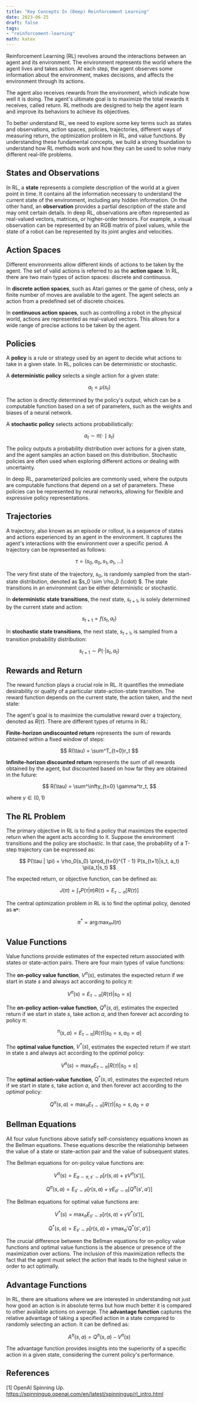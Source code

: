 ```yaml
---
title: "Key Concepts In (Deep) Reinforcement Learning"
date: 2023-06-25
draft: false
tags: 
- "reinforcement-learning"
math: katex
---
```


Reinforcement Learning (RL) revolves around the interactions between an agent and its environment. The environment represents the world where the agent lives and takes action. At each step, the agent observes some information about the environment, makes decisions, and affects the environment through its actions.

The agent also receives rewards from the environment, which indicate how well it is doing. The agent's ultimate goal is to maximize the total rewards it receives, called return. RL methods are designed to help the agent learn and improve its behaviors to achieve its objectives.

To better understand RL, we need to explore some key terms such as states and observations, action spaces, policies, trajectories, different ways of measuring return, the optimization problem in RL, and value functions. By understanding these fundamental concepts, we build a strong foundation to understand how RL methods work and how they can be used to solve many different real-life problems.

## States and Observations

In RL, a **state** represents a complete description of the world at a given point in time. It contains all the information necessary to understand the current state of the environment, including any hidden information. On the other hand, an **observation** provides a partial description of the state and may omit certain details. In deep RL, observations are often represented as real-valued vectors, matrices, or higher-order tensors. For example, a visual observation can be represented by an RGB matrix of pixel values, while the state of a robot can be represented by its joint angles and velocities.

## Action Spaces

Different environments allow different kinds of actions to be taken by the agent. The set of valid actions is referred to as the **action space**. In RL, there are two main types of action spaces: discrete and continuous. 

In **discrete action spaces**, such as Atari games or the game of chess, only a finite number of moves are available to the agent. The agent selects an action from a predefined set of discrete choices. 

In **continuous action spaces**, such as controlling a robot in the physical world, actions are represented as real-valued vectors. This allows for a wide range of precise actions to be taken by the agent.

## Policies

A **policy** is a rule or strategy used by an agent to decide what actions to take in a given state. In RL, policies can be deterministic or stochastic.

A **deterministic policy** selects a single action for a given state:

$$
a_t = \mu (s_t)
$$

The action is directly determined by the policy's output, which can be a computable function based on a set of parameters, such as the weights and biases of a neural network.

A **stochastic policy** selects actions probabilistically: 

$$
a_t \sim \pi( \cdot \mid s_t)
$$

The policy outputs a probability distribution over actions for a given state, and the agent samples an action based on this distribution. Stochastic policies are often used when exploring different actions or dealing with uncertainty.

In deep RL, parameterized policies are commonly used, where the outputs are computable functions that depend on a set of parameters. These policies can be represented by neural networks, allowing for flexible and expressive policy representations.

## Trajectories

A trajectory, also known as an episode or rollout, is a sequence of states and actions experienced by an agent in the environment. It captures the agent's interactions with the environment over a specific period. A trajectory can be represented as follows:

$$
\tau = (s_0, a_0, s_1, a_1, ...)
$$ 

The very first state of the trajectory, $s_0$, is randomly sampled from the start-state distribution, denoted as $s_0 \sim \rho_0 (\cdot) $. The state transitions in an environment can be either deterministic or stochastic. 

In **deterministic state transitions**, the next state, $s_{t+1}$, is solely determined by the current state and action:

$$
s_{t+1} = f(s_t, a_t)
$$

In **stochastic state transitions**, the next state, $s_{t+1}$, is sampled from a transition probability distribution:

$$
s_{t+1} \sim P(\cdot|s_t, a_t)
$$

## Rewards and Return

The reward function plays a crucial role in RL. It quantifies the immediate desirability or quality of a particular state-action-state transition. The reward function depends on the current state, the action taken, and the next state:

The agent's goal is to maximize the cumulative reward over a trajectory, denoted as $R(\tau)$. There are different types of returns in RL:

**Finite-horizon undiscounted return** represents the sum of rewards obtained within a fixed window of steps:

$$
R(\tau) = \sum^T_{t=0}r_t
$$

**Infinite-horizon discounted return** represents the sum of all rewards obtained by the agent, but discounted based on how far they are obtained in the future:

$$
R(\tau) = \sum^\infty_{t=0} \gamma^tr_t,
$$

where $\gamma \in (0, 1)$

## The RL Problem

The primary objective in RL is to find a policy that maximizes the expected return when the agent acts according to it. Suppose the environment transitions and the policy are stochastic. In that case, the probability of a T-step trajectory can be expressed as:

$$
P(\tau | \pi) = \rho_0(s_0) \prod_{t=0}^{T - 1} P(s_{t+1}|s_t, a_t) \pi(a_t|s_t)
$$

The expected return, or objective function, can be defined as:

$$
J(\pi) = \int_\tau P(\tau | \pi)R(\tau) = E_{\tau \sim \pi}[R(\tau)]
$$

The central optimization problem in RL is to find the optimal policy, denoted as **`π*`**:

$$
\pi^*=\arg \max_\pi J(\pi)
$$

## Value Functions

Value functions provide estimates of the expected return associated with states or state-action pairs. There are four main types of value functions:

The **on-policy value function**, $V^\pi(s)$, estimates the expected return if we start in state *s* and always act according to policy $\pi$:

$$V
^\pi(s) = E_{\tau \sim \pi} [R(\tau)|s_0 = s]
$$

The **on-policy action-value function**,  $Q^\pi(s,a)$, estimates the expected return if we start in state *s*, take action *a*, and then forever act according to policy $\pi$:

$$
^\pi(s,a) = E_{\tau \sim \pi}[R(\tau)|s_0=s, a_0=a]
$$

The **optimal value function**, $V^*(s)$, estimates the expected return if we start in state *s* and always act according to the *optimal* policy:

$$
V^\pi(s) = \max_\pi E_{\tau \sim \pi} [R(\tau)|s_0 = s]
$$

The **optimal action-value function**, $Q^*(s,a)$, estimates the expected return if we start in state *s*, take action *a*, and then forever act according to the *optimal* policy:

$$
Q^\pi(s,a) = \max_\pi E_{\tau \sim \pi}[R(\tau)|s_0=s, a_0=a
$$

## Bellman Equations

All four value functions above satisfy self-consistency equations known as the Bellman equations. These equations describe the relationship between the value of a state or state-action pair and the value of subsequent states.

The Bellman equations for on-policy value functions are:

$$
V^\pi(s)=E_{a \sim \pi, s' \sim P}[r(s,a)+ \gamma V^\pi(s')],
$$

$$
Q^\pi(s,a)=E_{s' \sim P}[r(s,a)+ \gamma E_{a' \sim \pi}[Q^\pi(s', a')]
$$

The Bellman equations for optimal value functions are:

$$
V^\ast(s)=\max_a E_{s' \sim P} [r(s,a)+\gamma V^*(s')],
$$

$$
Q^\ast(s,a)= E_{s' \sim P} [r(s,a)+\gamma \max_a' Q^*(s', a')]
$$

The crucial difference between the Bellman equations for on-policy value functions and optimal value functions is the absence or presence of the maximization over actions. The inclusion of this maximization reflects the fact that the agent must select the action that leads to the highest value in order to act optimally.

## Advantage Functions

In RL, there are situations where we are interested in understanding not just how good an action is in absolute terms but how much better it is compared to other available actions on average. The **advantage function** captures the relative advantage of taking a specified action in a state compared to randomly selecting an action. It can be defined as:

$$
A^\pi(s,a)=Q^\pi(s,a)-V^\pi(s)
$$

The advantage function provides insights into the superiority of a specific action in a given state, considering the current policy's performance.

## References
[1] OpenAI Spinning Up. https://spinningup.openai.com/en/latest/spinningup/rl_intro.html